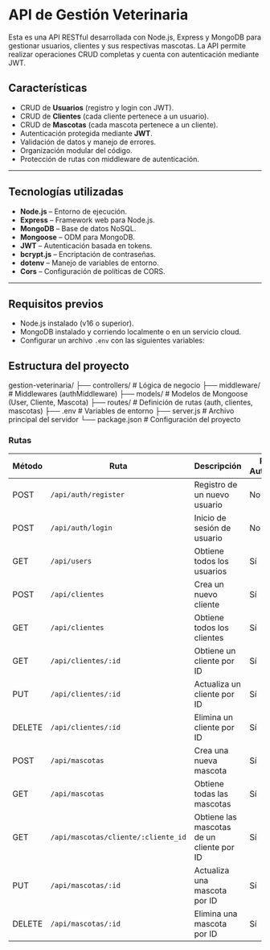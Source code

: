# **API de Gestión Veterinaria**

Esta es una API RESTful desarrollada con Node.js, Express y MongoDB para gestionar usuarios, clientes y sus respectivas mascotas. La API permite realizar operaciones CRUD completas y cuenta con autenticación mediante JWT.

## **Características**

- CRUD de **Usuarios** (registro y login con JWT).
- CRUD de **Clientes** (cada cliente pertenece a un usuario).
- CRUD de **Mascotas** (cada mascota pertenece a un cliente).
- Autenticación protegida mediante **JWT**.
- Validación de datos y manejo de errores.
- Organización modular del código.
- Protección de rutas con middleware de autenticación.

---

## **Tecnologías utilizadas**

- **Node.js** – Entorno de ejecución.
- **Express** – Framework web para Node.js.
- **MongoDB** – Base de datos NoSQL.
- **Mongoose** – ODM para MongoDB.
- **JWT** – Autenticación basada en tokens.
- **bcrypt.js** – Encriptación de contraseñas.
- **dotenv** – Manejo de variables de entorno.
- **Cors** – Configuración de políticas de CORS.

---

## **Requisitos previos**

- Node.js instalado (v16 o superior).
- MongoDB instalado y corriendo localmente o en un servicio cloud.
- Configurar un archivo `.env` con las siguientes variables:

## **Estructura del proyecto**

gestion-veterinaria/
├── controllers/         # Lógica de negocio
├── middleware/          # Middlewares (authMiddleware)
├── models/              # Modelos de Mongoose (User, Cliente, Mascota)
├── routes/              # Definición de rutas (auth, clientes, mascotas)
├── .env                 # Variables de entorno
├── server.js            # Archivo principal del servidor
└── package.json         # Configuración del proyecto

### **Rutas**

| Método | Ruta                                | Descripción                                 | Requiere Autenticación |
|--------|-------------------------------------|---------------------------------------------|------------------------|
| POST   | `/api/auth/register`                | Registro de un nuevo usuario                | No                     |
| POST   | `/api/auth/login`                   | Inicio de sesión de usuario                 | No                     |
| GET    | `/api/users`                        | Obtiene todos los usuarios                  | Sí                     |
| POST   | `/api/clientes`                     | Crea un nuevo cliente                       | Sí                     |
| GET    | `/api/clientes`                     | Obtiene todos los clientes                  | Sí                     |
| GET    | `/api/clientes/:id`                 | Obtiene un cliente por ID                   | Sí                     |
| PUT    | `/api/clientes/:id`                 | Actualiza un cliente por ID                 | Sí                     |
| DELETE | `/api/clientes/:id`                 | Elimina un cliente por ID                   | Sí                     |
| POST   | `/api/mascotas`                     | Crea una nueva mascota                      | Sí                     |
| GET    | `/api/mascotas`                     | Obtiene todas las mascotas                  | Sí                     |
| GET    | `/api/mascotas/cliente/:cliente_id` | Obtiene las mascotas de un cliente por ID   | Sí                     |
| PUT    | `/api/mascotas/:id`                 | Actualiza una mascota por ID                | Sí                     |
| DELETE | `/api/mascotas/:id`                 | Elimina una mascota por ID                  | Sí                     |

